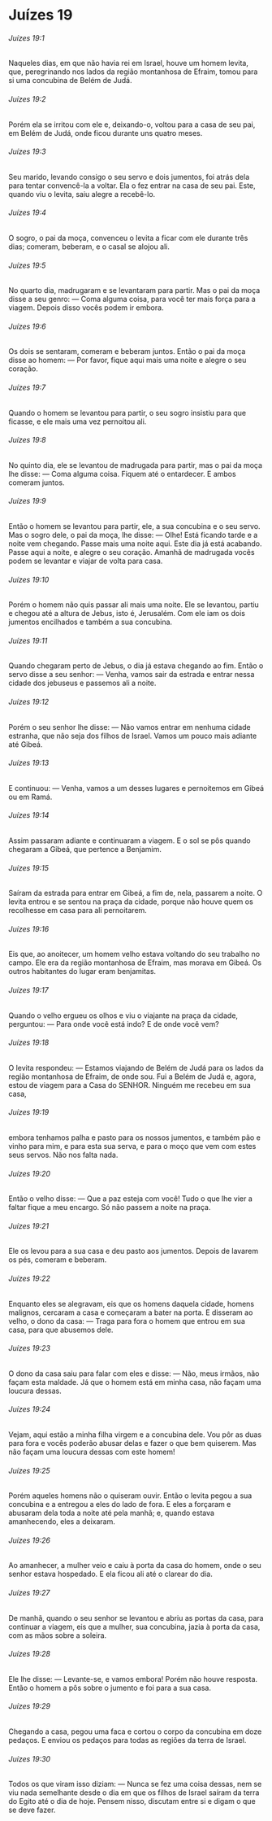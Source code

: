 # Juízes 19

###### Juízes 19:1

Naqueles dias, em que não havia rei em Israel, houve um homem levita, que, peregrinando nos lados da região montanhosa de Efraim, tomou para si uma concubina de Belém de Judá.

###### Juízes 19:2

Porém ela se irritou com ele e, deixando-o, voltou para a casa de seu pai, em Belém de Judá, onde ficou durante uns quatro meses.

###### Juízes 19:3

Seu marido, levando consigo o seu servo e dois jumentos, foi atrás dela para tentar convencê-la a voltar. Ela o fez entrar na casa de seu pai. Este, quando viu o levita, saiu alegre a recebê-lo.

###### Juízes 19:4

O sogro, o pai da moça, convenceu o levita a ficar com ele durante três dias; comeram, beberam, e o casal se alojou ali.

###### Juízes 19:5

No quarto dia, madrugaram e se levantaram para partir. Mas o pai da moça disse a seu genro: — Coma alguma coisa, para você ter mais força para a viagem. Depois disso vocês podem ir embora.

###### Juízes 19:6

Os dois se sentaram, comeram e beberam juntos. Então o pai da moça disse ao homem: — Por favor, fique aqui mais uma noite e alegre o seu coração.

###### Juízes 19:7

Quando o homem se levantou para partir, o seu sogro insistiu para que ficasse, e ele mais uma vez pernoitou ali.

###### Juízes 19:8

No quinto dia, ele se levantou de madrugada para partir, mas o pai da moça lhe disse: — Coma alguma coisa. Fiquem até o entardecer. E ambos comeram juntos.

###### Juízes 19:9

Então o homem se levantou para partir, ele, a sua concubina e o seu servo. Mas o sogro dele, o pai da moça, lhe disse: — Olhe! Está ficando tarde e a noite vem chegando. Passe mais uma noite aqui. Este dia já está acabando. Passe aqui a noite, e alegre o seu coração. Amanhã de madrugada vocês podem se levantar e viajar de volta para casa.

###### Juízes 19:10

Porém o homem não quis passar ali mais uma noite. Ele se levantou, partiu e chegou até a altura de Jebus, isto é, Jerusalém. Com ele iam os dois jumentos encilhados e também a sua concubina.

###### Juízes 19:11

Quando chegaram perto de Jebus, o dia já estava chegando ao fim. Então o servo disse a seu senhor: — Venha, vamos sair da estrada e entrar nessa cidade dos jebuseus e passemos ali a noite.

###### Juízes 19:12

Porém o seu senhor lhe disse: — Não vamos entrar em nenhuma cidade estranha, que não seja dos filhos de Israel. Vamos um pouco mais adiante até Gibeá.

###### Juízes 19:13

E continuou: — Venha, vamos a um desses lugares e pernoitemos em Gibeá ou em Ramá.

###### Juízes 19:14

Assim passaram adiante e continuaram a viagem. E o sol se pôs quando chegaram a Gibeá, que pertence a Benjamim.

###### Juízes 19:15

Saíram da estrada para entrar em Gibeá, a fim de, nela, passarem a noite. O levita entrou e se sentou na praça da cidade, porque não houve quem os recolhesse em casa para ali pernoitarem.

###### Juízes 19:16

Eis que, ao anoitecer, um homem velho estava voltando do seu trabalho no campo. Ele era da região montanhosa de Efraim, mas morava em Gibeá. Os outros habitantes do lugar eram benjamitas.

###### Juízes 19:17

Quando o velho ergueu os olhos e viu o viajante na praça da cidade, perguntou: — Para onde você está indo? E de onde você vem?

###### Juízes 19:18

O levita respondeu: — Estamos viajando de Belém de Judá para os lados da região montanhosa de Efraim, de onde sou. Fui a Belém de Judá e, agora, estou de viagem para a Casa do SENHOR. Ninguém me recebeu em sua casa,

###### Juízes 19:19

embora tenhamos palha e pasto para os nossos jumentos, e também pão e vinho para mim, e para esta sua serva, e para o moço que vem com estes seus servos. Não nos falta nada.

###### Juízes 19:20

Então o velho disse: — Que a paz esteja com você! Tudo o que lhe vier a faltar fique a meu encargo. Só não passem a noite na praça.

###### Juízes 19:21

Ele os levou para a sua casa e deu pasto aos jumentos. Depois de lavarem os pés, comeram e beberam.

###### Juízes 19:22

Enquanto eles se alegravam, eis que os homens daquela cidade, homens malignos, cercaram a casa e começaram a bater na porta. E disseram ao velho, o dono da casa: — Traga para fora o homem que entrou em sua casa, para que abusemos dele.

###### Juízes 19:23

O dono da casa saiu para falar com eles e disse: — Não, meus irmãos, não façam esta maldade. Já que o homem está em minha casa, não façam uma loucura dessas.

###### Juízes 19:24

Vejam, aqui estão a minha filha virgem e a concubina dele. Vou pôr as duas para fora e vocês poderão abusar delas e fazer o que bem quiserem. Mas não façam uma loucura dessas com este homem!

###### Juízes 19:25

Porém aqueles homens não o quiseram ouvir. Então o levita pegou a sua concubina e a entregou a eles do lado de fora. E eles a forçaram e abusaram dela toda a noite até pela manhã; e, quando estava amanhecendo, eles a deixaram.

###### Juízes 19:26

Ao amanhecer, a mulher veio e caiu à porta da casa do homem, onde o seu senhor estava hospedado. E ela ficou ali até o clarear do dia.

###### Juízes 19:27

De manhã, quando o seu senhor se levantou e abriu as portas da casa, para continuar a viagem, eis que a mulher, sua concubina, jazia à porta da casa, com as mãos sobre a soleira.

###### Juízes 19:28

Ele lhe disse: — Levante-se, e vamos embora! Porém não houve resposta. Então o homem a pôs sobre o jumento e foi para a sua casa.

###### Juízes 19:29

Chegando a casa, pegou uma faca e cortou o corpo da concubina em doze pedaços. E enviou os pedaços para todas as regiões da terra de Israel.

###### Juízes 19:30

Todos os que viram isso diziam: — Nunca se fez uma coisa dessas, nem se viu nada semelhante desde o dia em que os filhos de Israel saíram da terra do Egito até o dia de hoje. Pensem nisso, discutam entre si e digam o que se deve fazer.


